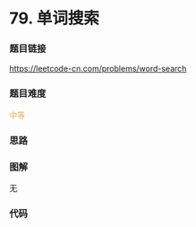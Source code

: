 # 79. 单词搜索

### 题目链接

https://leetcode-cn.com/problems/word-search

### 题目难度

<font color=#F0AD4E>中等</font>

### 思路



### 图解

无

### 代码

```python
```
